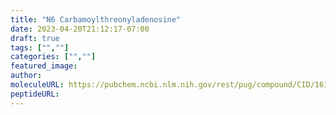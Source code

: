 ```yaml
---
title: "N6 Carbamoylthreonyladenosine"
date: 2023-04-20T21:12:17-07:00
draft: true
tags: ["",""]
categories: ["",""]
featured_image: 
author: 
moleculeURL: https://pubchem.ncbi.nlm.nih.gov/rest/pug/compound/CID/161466/record/SDF/?record_type=3d&response_type=display
peptideURL:
---
```

